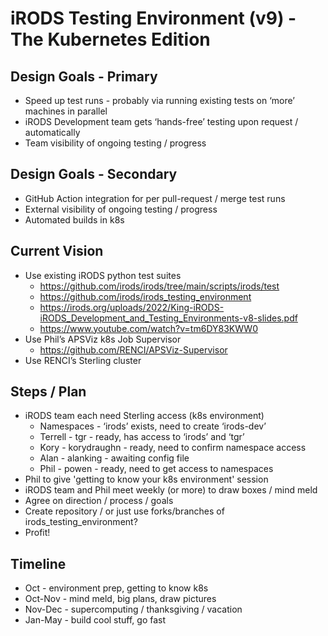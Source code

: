 <!--
SPDX-FileCopyrightText: 2024 Renaissance Computing Institute. All rights reserved.

SPDX-License-Identifier: GPL-3.0-or-later
SPDX-License-Identifier: LicenseRef-RENCI
SPDX-License-Identifier: MIT
-->

# iRODS Testing Environment (v9) - The Kubernetes Edition

## Design Goals - Primary
 - Speed up test runs - probably via running existing tests on ‘more’ machines in parallel
 - iRODS Development team gets ‘hands-free’ testing upon request / automatically
 - Team visibility of ongoing testing / progress

## Design Goals - Secondary
 - GitHub Action integration for per pull-request / merge test runs
 - External visibility of ongoing testing / progress
 - Automated builds in k8s

## Current Vision
 - Use existing iRODS python test suites
   - https://github.com/irods/irods/tree/main/scripts/irods/test
   - https://github.com/irods/irods_testing_environment
   - https://irods.org/uploads/2022/King-iRODS-iRODS_Development_and_Testing_Environments-v8-slides.pdf
   - https://www.youtube.com/watch?v=tm6DY83KWW0
 - Use Phil’s APSViz k8s Job Supervisor
   - https://github.com/RENCI/APSViz-Supervisor
 - Use RENCI’s Sterling cluster

## Steps / Plan
 - iRODS team each need Sterling access (k8s environment)
   - Namespaces - ‘irods’ exists, need to create ‘irods-dev’
   - Terrell - tgr - ready, has access to ‘irods’ and ‘tgr’
   - Kory - korydraughn - ready, need to confirm namespace access
   - Alan - alanking - awaiting config file
   - Phil - powen - ready, need to get access to namespaces
 - Phil to give 'getting to know your k8s environment' session
 - iRODS team and Phil meet weekly (or more) to draw boxes / mind meld
 - Agree on direction / process / goals
 - Create repository / or just use forks/branches of irods_testing_environment?
 - Profit!

## Timeline
 - Oct - environment prep, getting to know k8s
 - Oct-Nov - mind meld, big plans, draw pictures
 - Nov-Dec - supercomputing / thanksgiving / vacation
 - Jan-May - build cool stuff, go fast
